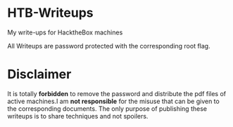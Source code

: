 # HTB-Writeups
My write-ups for HacktheBox  machines

All Writeups are password protected with the corresponding root flag.


# Disclaimer
It is totally **forbidden** to remove the password and distribute the pdf files of active machines.I am **not responsible** for the misuse that can be given to the corresponding documents. The only purpose of publishing these writeups is to share techniques and not spoilers.

